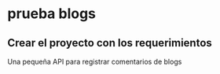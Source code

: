 # prueba blogs
## Crear el proyecto con los requerimientos
Una pequeña API para registrar comentarios de blogs
